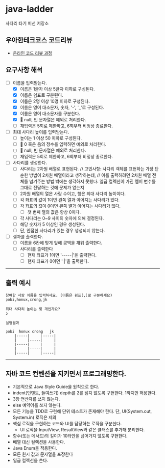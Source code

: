 # java-ladder

사다리 타기 미션 저장소

## 우아한테크코스 코드리뷰

- [온라인 코드 리뷰 과정](https://github.com/woowacourse/woowacourse-docs/blob/master/maincourse/README.md)

## 요구사항 해석

- [ ] 이름을 입력받는다.
  - [x] 이름은 1글자 이상 5글자 이하로 구성된다.
  - [x] 이름은 쉼표로 구분된다.
  - [x] 이름은 2명 이상 10명 이하로 구성된다.
  - [x] 이름은 영어 대소문자, 숫자, '-', '_'로 구성된다.
  - [x] 이름은 영어 대소문자를 구분한다.
  - [x] 👀 null, 빈 문자열은 예외로 처리한다.
  - [ ] 재입력은 5회로 제한하고, 6회부터 비정상 종료한다.

- [ ] 최대 사다리 높이를 입력받는다.
  - [ ] 높이는 1 이상 50 이하로 구성된다.
  - [ ] 👀 0 혹은 음의 정수를 입력하면 예외로 처리한다.
  - [ ] 👀 null, 빈 문자열은 예외로 처리한다.
  - [ ] 재입력은 5회로 제한하고, 6회부터 비정상 종료한다.

- [ ] 사다리를 생성한다.
  - [ ] 사다리는 2차원 배열로 표현된다.
// 고민사항: 사다리 객체를 표현하는 가장 단순한 방법이 2차원 배열이라고 생각하는데,
// 이를 출력하려면 2차원 배열 전체를 넘겨주는 방법 밖에는 생각하지 못헀다. 일급 컬렉션이 가진 멤버 변수를 그대로 전달하는 것에 문제가 없는지
  - [ ] 2차원 배열의 열은 사람 수이고, 행은 최대 사다리 높이이다.
  - [ ] 각 좌표의 값이 1이면 왼쪽 열과 이어지는 사다리가 있다.
  - [ ] 각 좌표의 값이 0이면 왼쪽 열과 이어지는 사다리가 없다.
    - [ ] 첫 번째 열의 값은 항상 0이다.
  - [ ] 각 사다리는 0~9 사이의 숫자에 의해 결정된다.
  - [ ] 해당 숫자가 5 이상인 경우 생성된다.
  - [ ] 단, 인접한 사다리가 있는 경우 생성되지 않는다.

- [ ] 결과를 출력한다.
  - [ ] 이름을 6칸에 맞게 앞에 공백을 채워 출력한다.
  - [ ] 사다리를 출력한다
    - [ ] 현재 좌표가 1이면 '-----|'을 출력한다.
    - [ ] 현재 좌표가 0이면 '     |'을 출력한다.

---

## 출력 예시
```
참여할 사람 이름을 입력하세요. (이름은 쉼표(,)로 구분하세요)
pobi,honux,crong,jk

최대 사다리 높이는 몇 개인가요?
5

실행결과

pobi  honux crong   jk
    |-----|     |-----|
    |     |-----|     |
    |-----|     |     |
    |     |-----|     |
    |-----|     |-----|
```

---

## 자바 코드 컨벤션을 지키면서 프로그래밍한다.
- 기본적으로 Java Style Guide을 원칙으로 한다.
- indent(인덴트, 들여쓰기) depth를 2를 넘지 않도록 구현한다. 1까지만 허용한다.
- 3항 연산자를 쓰지 않는다.
- else 예약어를 쓰지 않는다.
- 모든 기능을 TDD로 구현해 단위 테스트가 존재해야 한다. 단, UI(System.out, System.in) 로직은 제외
- 핵심 로직을 구현하는 코드와 UI를 담당하는 로직을 구분한다.
  - UI 로직을 InputView, ResultView와 같은 클래스를 추가해 분리한다.
- 함수(또는 메서드)의 길이가 10라인을 넘어가지 않도록 구현한다.
- 배열 대신 컬렉션을 사용한다.
- Java Enum을 적용한다.
- 모든 원시 값과 문자열을 포장한다
- 일급 컬렉션을 쓴다.